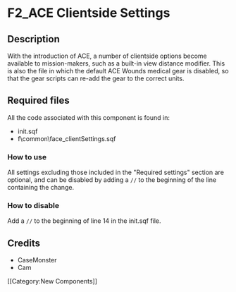F2_ACE Clientside Settings
=======

Description
-----------

With the introduction of ACE, a number of clientside options become available to mission-makers, such as a built-in view distance modifier. This is also the file in which the default ACE Wounds medical gear is disabled, so that the gear scripts can re-add the gear to the correct units.

Required files
--------------

All the code associated with this component is found in:

* init.sqf
* f\common\face_clientSettings.sqf

### How to use ###

All settings excluding those included in the "Required settings" section are optional, and can be disabled by adding a `//` to the beginning of the line containing the change.

### How to disable ###

Add a `//` to the beginning of line 14 in the init.sqf file.

Credits
-------

* CaseMonster
* Cam

[[Category:New Components]]
